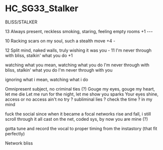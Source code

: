 # HC_SG33_Stalker

BLISS/STALKER


13 Always present, reckless smoking, staring, feeling empty rooms +1 ---

10 Racking scars on my soul, such a stealth move +4 -

12 Split mind, naked walls, truly wishing it was you -
11 I'm never through with bliss, stalkin' what you do +1

watching what you mean, watching what you do 
I'm never through with bliss, stalkin' what you do
I'm never through with you

ignoring what i mean, watching what i do

Omnipresent subject, no criminal ties (?)
Gouge my eyes, gouge my heart, let me die
Let me run for the night, let me show you sparks
Your eyes shine, access or no access ain't no try
? subliminal lies
? check the time
? in my mind

fuck the social since when it became a focal
networks rise and fall, i still scroll through it all
cast on the net, coded sys, by now you are mine (?)

gotta tune and record the vocal to proper timing from the instastory (that fit perfectly)

Network bliss
